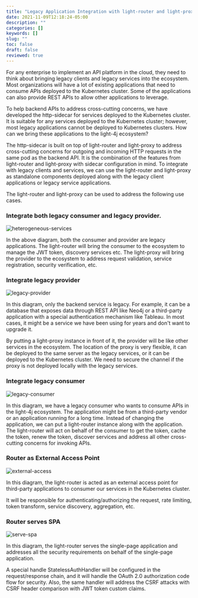 ```yaml
---
title: "Legacy Application Integration with light-router and light-proxy"
date: 2021-11-09T12:18:24-05:00
description: ""
categories: []
keywords: []
slug: ""
toc: false
draft: false
reviewed: true
---
```


For any enterprise to implement an API platform in the cloud, they need to think about bringing legacy clients and legacy services into the ecosystem. Most organizations will have a lot of existing applications that need to consume APIs deployed to the Kubernetes cluster. Some of the applications can also provide REST APIs to allow other applications to leverage.

To help backend APIs to address cross-cutting concerns, we have developed the http-sidecar for services deployed to the Kubernetes cluster. It is suitable for any services deployed to the Kubernetes cluster; however, most legacy applications cannot be deployed to Kubernetes clusters. How can we bring these applications to the light-4j ecosystem? 


The http-sidecar is built on top of light-router and light-proxy to address cross-cutting concerns for outgoing and incoming HTTP requests in the same pod as the backend API. It is the combination of the features from light-router and light-proxy with sidecar configuration in mind. To integrate with legacy clients and services, we can use the light-router and light-proxy as standalone components deployed along with the legacy client applications or legacy service applications. 


The light-router and light-proxy can be used to address the following use cases. 


### Integrate both legacy consumer and legacy provider.

![heterogeneous-services](/images/heterogeneous-servics.png)

In the above diagram, both the consumer and provider are legacy applications. The light-router will bring the consumer to the ecosystem to manage the JWT token, discovery services etc. The light-proxy will bring the provider to the ecosystem to address request validation, service registration, security verification, etc. 


### Integrate legacy provider


![legacy-provider](/images/legacy-provider.png)


In this diagram, only the backend service is legacy. For example, it can be a database that exposes data through REST API like Neo4j or a third-party application with a special authentication mechanism like Tableau. In most cases, it might be a service we have been using for years and don't want to upgrade it. 

By putting a light-proxy instance in front of it, the provider will be like other services in the ecosystem. The location of the proxy is very flexible, it can be deployed to the same server as the legacy services, or it can be deployed to the Kubernetes cluster. We need to secure the channel if the proxy is not deployed locally with the legacy services. 

### Integrate legacy consumer


![legacy-consumer](/images/legacy-consumer.png)


In this diagram, we have a legacy consumer who wants to consume APIs in the light-4j ecosystem. The application might be from a third-party vendor or an application running for a long time. Instead of changing the application, we can put a light-router instance along with the application. The light-router will act on behalf of the consumer to get the token, cache the token, renew the token, discover services and address all other cross-cutting concerns for invoking APIs. 


### Router as External Access Point


![external-access](/images/external-access.png)


In this diagram, the light-router is acted as an external access point for third-party applications to consumer our services in the Kubernetes cluster. 

It will be responsible for authenticating/authorizing the request, rate limiting, token transform, service discovery, aggregation, etc.


### Router serves SPA


![serve-spa](/images/serve-spa.png)


In this diagram, the light-router serves the single-page application and addresses all the security requirements on behalf of the single-page application. 

A special handle StatelessAuthHandler will be configured in the request/response chain, and it will handle the OAuth 2.0 authorization code flow for security. Also, the same handler will address the CSRF attacks with CSRF header comparison with JWT token custom claims. 

